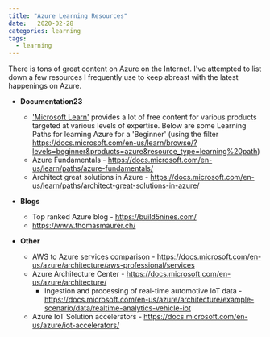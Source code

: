 ```yaml
---
title: "Azure Learning Resources"
date:   2020-02-28 
categories: learning
tags: 
  - learning
---
```


There is tons of great content on Azure on the Internet. I've attempted to list down a few resources I frequently use to keep abreast with the latest happenings on Azure.

* **Documentation23**
	*  ['Microsoft Learn'](https://docs.microsoft.com/en-us/learn/) provides a lot of free content for various products targeted at various levels of expertise. Below are some Learning Paths for learning Azure for a 'Beginner' (using the filter <https://docs.microsoft.com/en-us/learn/browse/?levels=beginner&products=azure&resource_type=learning%20path>)
	* Azure Fundamentals -  <https://docs.microsoft.com/en-us/learn/paths/azure-fundamentals/>
	* Architect great solutions in Azure - <https://docs.microsoft.com/en-us/learn/paths/architect-great-solutions-in-azure/>
	
* **Blogs**
	* Top ranked Azure blog - <https://build5nines.com/>
	* <https://www.thomasmaurer.ch/>
	
* **Other**
	* AWS to Azure services comparison - <https://docs.microsoft.com/en-us/azure/architecture/aws-professional/services>
	* Azure Architecture Center - <https://docs.microsoft.com/en-us/azure/architecture/>
		* Ingestion and processing of real-time automotive IoT data - <https://docs.microsoft.com/en-us/azure/architecture/example-scenario/data/realtime-analytics-vehicle-iot>
	* Azure IoT Solution accelerators - <https://docs.microsoft.com/en-us/azure/iot-accelerators/>
